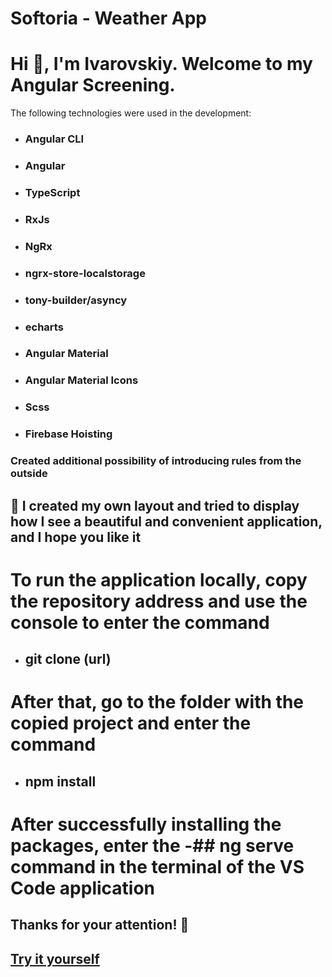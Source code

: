 # Softoria - Weather App

# Hi 👋, I'm Ivarovskiy. Welcome to my Angular Screening.

The following technologies were used in the development:

- ### Angular CLI
- ### Angular
- ### TypeScript
- ### RxJs
- ### NgRx
- ### ngrx-store-localstorage
- ### tony-builder/asyncy
- ### echarts
- ### Angular Material
- ### Angular Material Icons
- ### Scss
- ### Firebase Hoisting


### Created additional possibility of introducing rules from the outside

## 📝 I created my own layout and tried to display how I see a beautiful and convenient application, and I hope you like it

# To run the application locally, copy the repository address and use the console to enter the command 
- ## git clone (url)
# After that, go to the folder with the copied project and enter the command 
- ## npm install
# After successfully installing the packages, enter the -## ng serve command in the terminal of the VS Code application

## Thanks for your attention! 🤝

## [Try it yourself](https://angular-weather-app-81cc4.web.app/)
